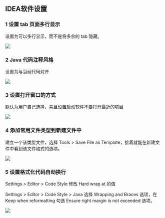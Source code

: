 ## IDEA软件设置

### 1 设置 tab 页面多行显示

设置为可以多行显示，而不是将多余的 tab 隐藏。

![](http://images.csmaxwell.xyz/20200423002947.png)

### 2  Java 代码注释风格

设置为与当前代码对齐

![](http://images.csmaxwell.xyz/20200423003128.png)

### 3 设置打开窗口的方式

默认为用户自己选择，并且设置启动软件不要打开最近的项目

![](http://images.csmaxwell.xyz/20200423003513.png)

### 4 添加常用文件类型到新建文件中

建立一个该类型文件，选择 Tools > Save File as Template，接着就能在新建文件中看到该文件格式的选项。

![](http://images.csmaxwell.xyz/20200423005857.png)

### 5 设置格式化代码自动换行

Settings > Editor > Code Style 修改 Hard wrap at 的值

Settings > Editor > Code  Style > Java 选择 Wrapping and Braces 选项，在 Keep when reformatting 勾选 Ensure right margin is not exceeded 选项。

![](http://images.csmaxwell.xyz/20200423104704.png)


